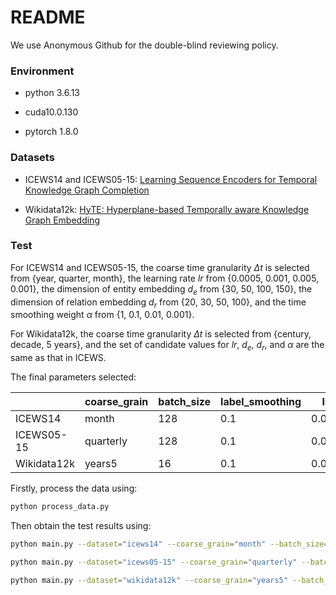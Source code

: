 # README

We use Anonymous Github for the double-blind reviewing policy.

### Environment

- python 3.6.13

- cuda10.0.130
- pytorch 1.8.0

### Datasets

- ICEWS14 and ICEWS05-15: [Learning Sequence Encoders for Temporal Knowledge Graph Completion](https://github.com/nle-ml/mmkb)

- Wikidata12k: [HyTE: Hyperplane-based Temporally aware Knowledge Graph Embedding](https://github.com/malllabiisc/HyTE)

### Test

For ICEWS14 and ICEWS05-15, the coarse time granularity $\Delta t$ is selected from \{year, quarter, month\}, the learning rate $lr$ from \{0.0005, 0.001, 0.005, 0.001\}, the dimension of entity embedding $d_e$ from \{30, 50, 100, 150\}, the dimension of relation embedding $d_r$ from \{20, 30, 50, 100\}, and the time smoothing weight $\alpha$ from \{1, 0.1, 0.01, 0.001\}.

For Wikidata12k, the coarse time granularity $\Delta t$ is selected from \{century, decade, 5 years\}, and the set of candidate values for $lr$, $d_e$, $d_r$, and $\alpha$ are the same as that in ICEWS.

The final parameters selected:

|             | coarse_grain | batch_size | label_smoothing | lr    | dr   | entity_dim | rel_dim | alpha | dropout1 | dropout2 |
| ----------- | ------------ | ---------- | --------------- | ----- | ---- | ---------- | ------- | ----- | -------- | -------- |
| ICEWS14     | month        | 128        | 0.1             | 0.001 | 1    | 200        | 50      | 0.01  | 0.5      | 0.5      |
| ICEWS05-15  | quarterly    | 128        | 0.1             | 0.001 | 1    | 100        | 50      | 0.01  | 0.5      | 0.5      |
| Wikidata12k | years5       | 16         | 0.1             | 0.001 | 1    | 30         | 20      | 0.1   | 0.5      | 0.5      |

Firstly, process the data using:

```bash
python process_data.py
```

Then obtain the test results using:

```bash
python main.py --dataset="icews14" --coarse_grain="month" --batch_size=128 --label_smoothing=0.1 --lr=0.001 --dr=1.0 --entity_dim=200 --rel_dim=50 --alpha=0.01 --dropout1=0.5 --dropout2=0.5
```

```bash
python main.py --dataset="icews05-15" --coarse_grain="quarterly" --batch_size=128 --label_smoothing=0.1 --lr=0.001 --dr=1.0 --entity_dim=100 --rel_dim=50 --alpha=0.1 --dropout1=0.5 --dropout2=0.5
```

```bash
python main.py --dataset="wikidata12k" --coarse_grain="years5" --batch_size=16 --label_smoothing=0.1 --lr=0.001 --dr=1.0 --entity_dim=30 --rel_dim=20 --alpha=0.1 --dropout1=0.5 --dropout2=0.5
```


